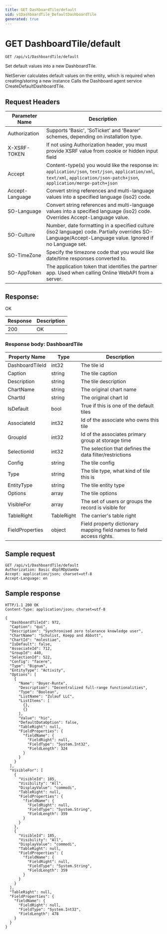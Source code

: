 ```yaml
---
title: GET DashboardTile/default
uid: v1DashboardTile_DefaultDashboardTile
generated: true
---
```


# GET DashboardTile/default

```http
GET /api/v1/DashboardTile/default
```

Set default values into a new DashboardTile.


NetServer calculates default values on the entity, which is required when creating/storing a new instance Calls the Dashboard agent service CreateDefaultDashboardTile.







## Request Headers

| Parameter Name | Description |
|----------------|-------------|
| Authorization  | Supports 'Basic', 'SoTicket' and 'Bearer' schemes, depending on installation type. |
| X-XSRF-TOKEN   | If not using Authorization header, you must provide XSRF value from cookie or hidden input field |
| Accept         | Content-type(s) you would like the response in: `application/json`, `text/json`, `application/xml`, `text/xml`, `application/json-patch+json`, `application/merge-patch+json` |
| Accept-Language | Convert string references and multi-language values into a specified language (iso2) code. |
| SO-Language | Convert string references and multi-language values into a specified language (iso2) code. Overrides Accept-Language value. |
| SO-Culture | Number, date formatting in a specified culture (iso2 language) code. Partially overrides SO-Language/Accept-Language value. Ignored if no Language set. |
| SO-TimeZone | Specify the timezone code that you would like date/time responses converted to. |
| SO-AppToken | The application token that identifies the partner app. Used when calling Online WebAPI from a server. |


## Response:

OK

| Response | Description |
|----------------|-------------|
| 200 | OK |

### Response body: DashboardTile

| Property Name | Type |  Description |
|----------------|------|--------------|
| DashboardTileId | int32 | The tile id |
| Caption | string | The tile caption |
| Description | string | The tile description |
| ChartName | string | The original chart name |
| ChartId | string | The original chart Id |
| IsDefault | bool | True if this is one of the default tiles |
| AssociateId | int32 | Id of the associate who owns this tile |
| GroupId | int32 | Id of the associates primary group at storage time |
| SelectionId | int32 | The selection that defines the data filter/restrictions |
| Config | string | The tile config |
| Type | string | The tile type, what kind of tile this is |
| EntityType | string | The tile entity type |
| Options | array | The tile options |
| VisibleFor | array | The set of users or groups the record is visible for |
| TableRight | TableRight | The carrier's table right |
| FieldProperties | object | Field property dictionary mapping field names to field access rights. |

## Sample request

```http!
GET /api/v1/DashboardTile/default
Authorization: Basic dGplMDpUamUw
Accept: application/json; charset=utf-8
Accept-Language: en
```

## Sample response

```http_
HTTP/1.1 200 OK
Content-Type: application/json; charset=utf-8

{
  "DashboardTileId": 972,
  "Caption": "qui",
  "Description": "Synchronised zero tolerance knowledge user",
  "ChartName": "Schulist, Koepp and Abbott",
  "ChartId": "molestiae",
  "IsDefault": false,
  "AssociateId": 712,
  "GroupId": 440,
  "SelectionId": 522,
  "Config": "facere",
  "Type": "Bignum",
  "EntityType": "Activity",
  "Options": [
    {
      "Name": "Boyer-Runte",
      "Description": "Decentralized full-range functionalities",
      "Type": "Boolean",
      "ListName": "Zulauf LLC",
      "ListItems": [
        {},
        {}
      ],
      "Value": "hic",
      "DefaultDataOption": false,
      "TableRight": null,
      "FieldProperties": {
        "fieldName": {
          "FieldRight": null,
          "FieldType": "System.Int32",
          "FieldLength": 324
        }
      }
    }
  ],
  "VisibleFor": [
    {
      "VisibleId": 185,
      "Visibility": "All",
      "DisplayValue": "commodi",
      "TableRight": null,
      "FieldProperties": {
        "fieldName": {
          "FieldRight": null,
          "FieldType": "System.String",
          "FieldLength": 359
        }
      }
    },
    {
      "VisibleId": 185,
      "Visibility": "All",
      "DisplayValue": "commodi",
      "TableRight": null,
      "FieldProperties": {
        "fieldName": {
          "FieldRight": null,
          "FieldType": "System.String",
          "FieldLength": 359
        }
      }
    }
  ],
  "TableRight": null,
  "FieldProperties": {
    "fieldName": {
      "FieldRight": null,
      "FieldType": "System.Int32",
      "FieldLength": 478
    }
  }
}
```